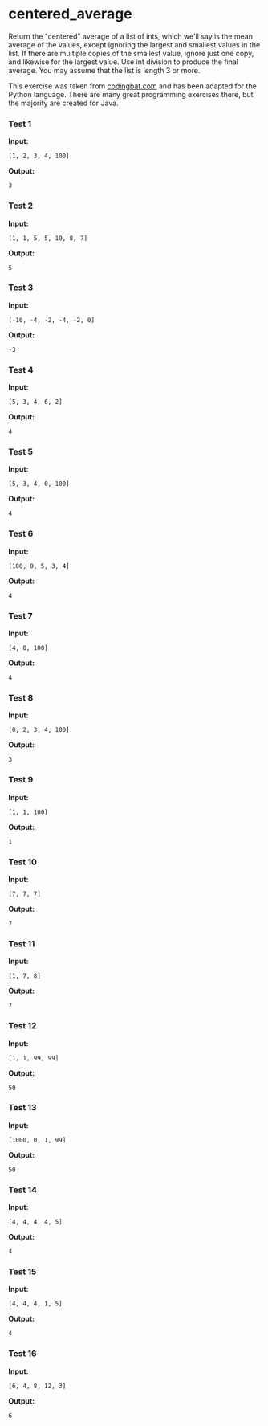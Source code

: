 # centered_average





Return the "centered" average of a list of ints, which we'll say is the mean average of the values, except ignoring the largest and smallest values in the list. If there are multiple copies of the smallest value, ignore just one copy, and likewise for the largest value. Use int division to produce the final average. You may assume that the list is length 3 or more.

This exercise was taken from [codingbat.com](https://codingbat.com/prob/p136585) and has been adapted for the Python language. There are many great programming exercises there, but the majority are created for Java.






### Test 1
**Input:**
```
[1, 2, 3, 4, 100]
```
**Output:**
```
3
```
### Test 2
**Input:**
```
[1, 1, 5, 5, 10, 8, 7]
```
**Output:**
```
5
```
### Test 3
**Input:**
```
[-10, -4, -2, -4, -2, 0]
```
**Output:**
```
-3
```
### Test 4
**Input:**
```
[5, 3, 4, 6, 2]
```
**Output:**
```
4
```
### Test 5
**Input:**
```
[5, 3, 4, 0, 100]
```
**Output:**
```
4
```
### Test 6
**Input:**
```
[100, 0, 5, 3, 4]
```
**Output:**
```
4
```
### Test 7
**Input:**
```
[4, 0, 100]
```
**Output:**
```
4
```
### Test 8
**Input:**
```
[0, 2, 3, 4, 100]
```
**Output:**
```
3
```
### Test 9
**Input:**
```
[1, 1, 100]
```
**Output:**
```
1
```
### Test 10
**Input:**
```
[7, 7, 7]
```
**Output:**
```
7
```
### Test 11
**Input:**
```
[1, 7, 8]
```
**Output:**
```
7
```
### Test 12
**Input:**
```
[1, 1, 99, 99]
```
**Output:**
```
50
```
### Test 13
**Input:**
```
[1000, 0, 1, 99]
```
**Output:**
```
50
```
### Test 14
**Input:**
```
[4, 4, 4, 4, 5]
```
**Output:**
```
4
```
### Test 15
**Input:**
```
[4, 4, 4, 1, 5]
```
**Output:**
```
4
```
### Test 16
**Input:**
```
[6, 4, 8, 12, 3]
```
**Output:**
```
6
```

